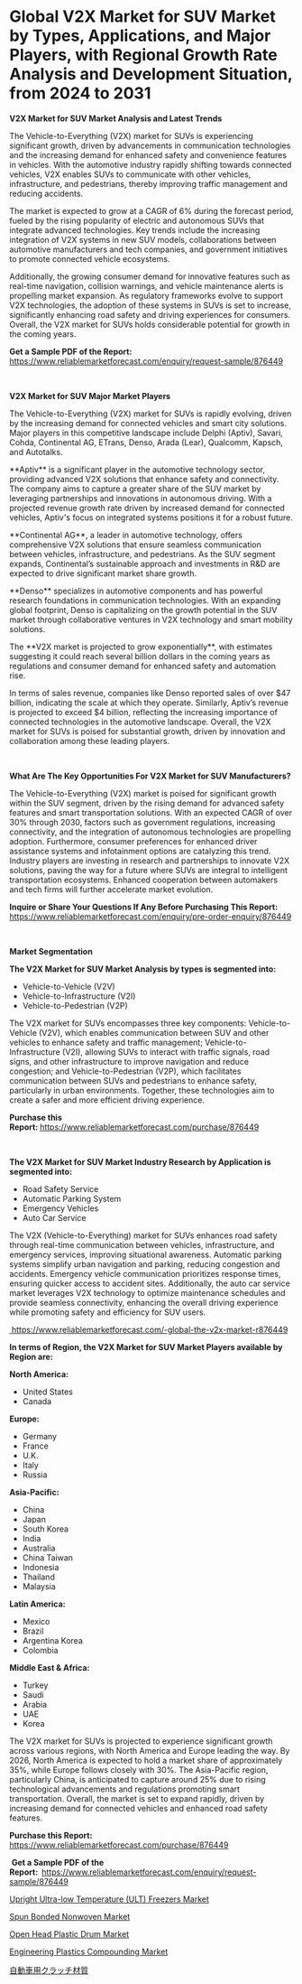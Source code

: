 <p><h1>Global V2X Market for SUV Market by Types, Applications, and Major Players, with Regional Growth Rate Analysis and Development Situation, from 2024 to 2031</h1></p><p><strong>V2X Market for SUV Market Analysis and Latest Trends</strong></p>
<p><p>The Vehicle-to-Everything (V2X) market for SUVs is experiencing significant growth, driven by advancements in communication technologies and the increasing demand for enhanced safety and convenience features in vehicles. With the automotive industry rapidly shifting towards connected vehicles, V2X enables SUVs to communicate with other vehicles, infrastructure, and pedestrians, thereby improving traffic management and reducing accidents.</p><p>The market is expected to grow at a CAGR of 6% during the forecast period, fueled by the rising popularity of electric and autonomous SUVs that integrate advanced technologies. Key trends include the increasing integration of V2X systems in new SUV models, collaborations between automotive manufacturers and tech companies, and government initiatives to promote connected vehicle ecosystems. </p><p>Additionally, the growing consumer demand for innovative features such as real-time navigation, collision warnings, and vehicle maintenance alerts is propelling market expansion. As regulatory frameworks evolve to support V2X technologies, the adoption of these systems in SUVs is set to increase, significantly enhancing road safety and driving experiences for consumers. Overall, the V2X market for SUVs holds considerable potential for growth in the coming years.</p></p>
<p><strong>Get a Sample PDF of the Report:&nbsp;</strong> <a href="https://www.reliablemarketforecast.com/enquiry/request-sample/876449">https://www.reliablemarketforecast.com/enquiry/request-sample/876449</a></p>
<p>&nbsp;</p>
<p><strong>V2X Market for SUV Major Market Players</strong></p>
<p><p>The Vehicle-to-Everything (V2X) market for SUVs is rapidly evolving, driven by the increasing demand for connected vehicles and smart city solutions. Major players in this competitive landscape include Delphi (Aptiv), Savari, Cohda, Continental AG, ETrans, Denso, Arada (Lear), Qualcomm, Kapsch, and Autotalks.</p><p>**Aptiv** is a significant player in the automotive technology sector, providing advanced V2X solutions that enhance safety and connectivity. The company aims to capture a greater share of the SUV market by leveraging partnerships and innovations in autonomous driving. With a projected revenue growth rate driven by increased demand for connected vehicles, Aptiv's focus on integrated systems positions it for a robust future.</p><p>**Continental AG**, a leader in automotive technology, offers comprehensive V2X solutions that ensure seamless communication between vehicles, infrastructure, and pedestrians. As the SUV segment expands, Continental’s sustainable approach and investments in R&D are expected to drive significant market share growth.</p><p>**Denso** specializes in automotive components and has powerful research foundations in communication technologies. With an expanding global footprint, Denso is capitalizing on the growth potential in the SUV market through collaborative ventures in V2X technology and smart mobility solutions.</p><p>The **V2X market is projected to grow exponentially**, with estimates suggesting it could reach several billion dollars in the coming years as regulations and consumer demand for enhanced safety and automation rise. </p><p>In terms of sales revenue, companies like Denso reported sales of over $47 billion, indicating the scale at which they operate. Similarly, Aptiv’s revenue is projected to exceed $4 billion, reflecting the increasing importance of connected technologies in the automotive landscape. Overall, the V2X market for SUVs is poised for substantial growth, driven by innovation and collaboration among these leading players.</p></p>
<p>&nbsp;</p>
<p><strong>What Are The Key Opportunities For V2X Market for SUV Manufacturers?</strong></p>
<p><p>The Vehicle-to-Everything (V2X) market is poised for significant growth within the SUV segment, driven by the rising demand for advanced safety features and smart transportation solutions. With an expected CAGR of over 30% through 2030, factors such as government regulations, increasing connectivity, and the integration of autonomous technologies are propelling adoption. Furthermore, consumer preferences for enhanced driver assistance systems and infotainment options are catalyzing this trend. Industry players are investing in research and partnerships to innovate V2X solutions, paving the way for a future where SUVs are integral to intelligent transportation ecosystems. Enhanced cooperation between automakers and tech firms will further accelerate market evolution.</p></p>
<p><strong>Inquire or Share Your Questions If Any Before Purchasing This Report:</strong> <a href="https://www.reliablemarketforecast.com/enquiry/pre-order-enquiry/876449">https://www.reliablemarketforecast.com/enquiry/pre-order-enquiry/876449</a></p>
<p>&nbsp;</p>
<p><strong>Market Segmentation</strong></p>
<p><strong>The V2X Market for SUV Market Analysis by types is segmented into:</strong></p>
<p><ul><li>Vehicle-to-Vehicle (V2V)</li><li>Vehicle-to-Infrastructure (V2I)</li><li>Vehicle-to-Pedestrian (V2P)</li></ul></p>
<p><p>The V2X market for SUVs encompasses three key components: Vehicle-to-Vehicle (V2V), which enables communication between SUV and other vehicles to enhance safety and traffic management; Vehicle-to-Infrastructure (V2I), allowing SUVs to interact with traffic signals, road signs, and other infrastructure to improve navigation and reduce congestion; and Vehicle-to-Pedestrian (V2P), which facilitates communication between SUVs and pedestrians to enhance safety, particularly in urban environments. Together, these technologies aim to create a safer and more efficient driving experience.</p></p>
<p><strong>Purchase this Report:&nbsp;</strong><a href="https://www.reliablemarketforecast.com/purchase/876449">https://www.reliablemarketforecast.com/purchase/876449</a></p>
<p>&nbsp;</p>
<p><strong>The V2X Market for SUV Market Industry Research by Application is segmented into:</strong></p>
<p><ul><li>Road Safety Service</li><li>Automatic Parking System</li><li>Emergency Vehicles</li><li>Auto Car Service</li></ul></p>
<p><p>The V2X (Vehicle-to-Everything) market for SUVs enhances road safety through real-time communication between vehicles, infrastructure, and emergency services, improving situational awareness. Automatic parking systems simplify urban navigation and parking, reducing congestion and accidents. Emergency vehicle communication prioritizes response times, ensuring quicker access to accident sites. Additionally, the auto car service market leverages V2X technology to optimize maintenance schedules and provide seamless connectivity, enhancing the overall driving experience while promoting safety and efficiency for SUV users.</p></p>
<p><a href="https://www.reliablemarketforecast.com/-global-the-v2x-market-r876449">&nbsp;https://www.reliablemarketforecast.com/-global-the-v2x-market-r876449</a></p>
<p><strong>In terms of Region, the V2X Market for SUV Market Players available by Region are:</strong></p>
<p>
    <p> <strong> North America: </strong>
        <ul>
            <li>United States</li>
            <li>Canada</li>
        </ul>
        </p> 
    <p> <strong> Europe: </strong>
        <ul>
            <li>Germany</li>
            <li>France</li>
            <li>U.K.</li>
            <li>Italy</li>
            <li>Russia</li>
        </ul>
        </p> 
    <p> <strong> Asia-Pacific: </strong>
        <ul>
            <li>China</li>
            <li>Japan</li>
            <li>South Korea</li>
            <li>India</li>
            <li>Australia</li>
            <li>China Taiwan</li>
            <li>Indonesia</li>
            <li>Thailand</li>
            <li>Malaysia</li>
        </ul>
        </p> 
    <p> <strong> Latin America: </strong>
        <ul>
            <li>Mexico</li>
            <li>Brazil</li>
            <li>Argentina Korea</li>
            <li>Colombia</li>
        </ul>
        </p> 
    <p> <strong> Middle East & Africa: </strong>
        <ul>
            <li>Turkey</li>
            <li>Saudi</li>
            <li>Arabia</li>
            <li>UAE</li>
            <li>Korea</li>
        </ul>
    </p>
    </p>
<p><p>The V2X market for SUVs is projected to experience significant growth across various regions, with North America and Europe leading the way. By 2026, North America is expected to hold a market share of approximately 35%, while Europe follows closely with 30%. The Asia-Pacific region, particularly China, is anticipated to capture around 25% due to rising technological advancements and regulations promoting smart transportation. Overall, the market is set to expand rapidly, driven by increasing demand for connected vehicles and enhanced road safety features.</p></p>
<p><strong>Purchase this Report: </strong><a href="https://www.reliablemarketforecast.com/purchase/876449">https://www.reliablemarketforecast.com/purchase/876449</a></p>
<p>&nbsp;<strong>Get a Sample PDF of the Report:&nbsp;&nbsp;</strong><a href="https://www.reliablemarketforecast.com/enquiry/request-sample/876449">https://www.reliablemarketforecast.com/enquiry/request-sample/876449</a></p>
<p><strong></strong></p>
<p><p><a href="https://github.com/pizolina/Market-Research-Report-List-6/blob/main/upright-ultra-low-temperature-ult-freezers-market.md">Upright Ultra-low Temperature (ULT) Freezers Market</a></p><p><a href="https://issuu.com/reportprime-2/docs/spun-bonded-nonwoven-market-size-20_fe8d9f3d030e30">Spun Bonded Nonwoven Market</a></p><p><a href="https://medium.com/@tracey.powell674/the-open-head-plastic-drum-market-is-anticipated-to-experience-significant-growth-with-a-ff57549f127c?postPublishedType=initial">Open Head Plastic Drum Market</a></p><p><a href="https://medium.com/@tracey.powell674/the-global-engineering-plastics-compounding-market-is-projected-to-experience-an-annual-growth-37b922a2b2ba?postPublishedType=initial">Engineering Plastics Compounding Market</a></p><p><a href="https://medium.com/@napierswinnyfg/automobile-clutch-material-market-%E3%81%AE%E3%82%B0%E3%83%AD%E3%83%BC%E3%83%90%E3%83%AB%E5%B8%82%E5%A0%B4%E6%A6%82%E8%A6%81%E3%81%AF-%E4%B8%96%E7%95%8C%E3%81%8A%E3%82%88%E3%81%B3%E4%B8%BB%E8%A6%81%E5%B8%82%E5%A0%B4%E3%81%AB%E3%81%8A%E3%81%91%E3%82%8B%E6%A5%AD%E7%95%8C%E3%81%AB%E5%BD%B1%E9%9F%BF%E3%82%92%E4%B8%8E%E3%81%88%E3%82%8B%E4%B8%BB%E8%A6%81%E3%81%AA%E3%83%88%E3%83%AC%E3%83%B3%E3%83%89%E3%81%AB%E3%81%A4%E3%81%84%E3%81%A6-%E7%8B%AC%E8%87%AA%E3%81%AE%E8%A6%96%E7%82%B9%E3%82%92%E6%8F%90%E4%BE%9B%E3%81%97%E3%81%BE%E3%81%99-1b5088d3e99f">自動車用クラッチ材質</a></p></p>